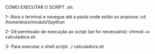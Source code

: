  COMO EXECUTAR O SCRIPT .sh:
 
 1- Abra o terminal e navegue até a pasta onde estão os arquivos: 
cd /home/enzo/modulo1/python
 
2-  Dê permissão de execução ao script (se for necessário):
chmod +x calculadora.sh
 
 3- Para executar o shell script:
 ./ calculadora.sh
